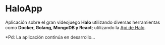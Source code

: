 # HaloApp
Aplicación sobre el gran videojuego **Halo** utilizando diversas herramientas como **Docker, Golang, MongoDB y React**; utilizando la [Api de Halo](https://developer.haloapi.com/ "Halo Api"). 

*Pd: La aplicación continúa en desarrollo...
